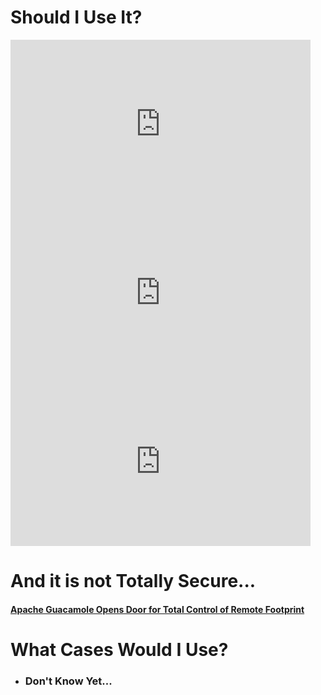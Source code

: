 # Should I Use It?

<iframe width="480" height="270" src="https://www.youtube.com/embed/gsvS2M5knOw" title="access EVERYTHING from your web browser!! (Linux and Windows Desktop, SSH) // Guacamole Install" frameborder="0" allow="accelerometer; autoplay; clipboard-write; encrypted-media; gyroscope; picture-in-picture" allowfullscreen></iframe>

<iframe width="480" height="270" src="https://www.youtube.com/embed/LWdxhZyHT_8" title="Meet Guacamole, Your Remote Access Gateway" frameborder="0" allow="accelerometer; autoplay; clipboard-write; encrypted-media; gyroscope; picture-in-picture" allowfullscreen></iframe>

<iframe width="480" height="270" src="https://www.youtube.com/embed/5Aoy08tjHlg" title="Here’s Why You Should Stop Aiming for Happiness" frameborder="0" allow="accelerometer; autoplay; clipboard-write; encrypted-media; gyroscope; picture-in-picture; web-share" allowfullscreen></iframe>

# And it is not Totally Secure...

#### [Apache Guacamole Opens Door for Total Control of Remote Footprint](https://threatpost.com/apache-guacamole-control-remote-footprint/157124/)

# What Cases Would I Use?

- ### Don't Know Yet...
